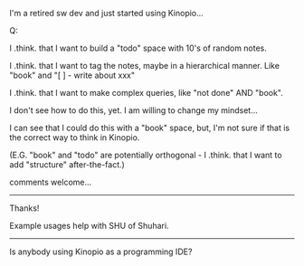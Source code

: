 I'm a retired sw dev and just started using Kinopio...

Q:

I .think. that I want to build a "todo" space with 10's of random notes.

I .think. that I want to tag the notes, maybe in a hierarchical manner.  Like "book" and "[ ] - write about xxx"

I .think. that I want to make complex queries, like "not done" AND "book".

I don't see how to do this, yet.  I am willing to change my mindset...

I can see that I could do this with a "book" space, but, I'm not sure if that is the correct way to think in Kinopio.

(E.G. "book" and "todo" are potentially orthogonal - I .think. that I want to add "structure" after-the-fact.)

comments welcome...

---

Thanks!

Example usages help with SHU of Shuhari.

---

Is anybody using Kinopio as a programming IDE?